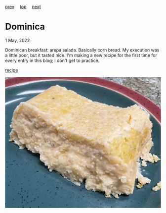 [prev](djibouti.md)&emsp;
[top](../index.md)&emsp;
[next](dominican_republic.md)
# Dominica
1 May, 2022


Dominican breakfast: arepa salada. Basically corn bread. My execution
was a little poor, but it tasted nice. I'm making a new recipe for
the first time for every entry in this blog; I don't get to practice.

[recipe](https://www.dominicancooking.com/15692/arepa-salada-dominican-savory-cornbread)

![breakfast](images/dominica.jpeg)
